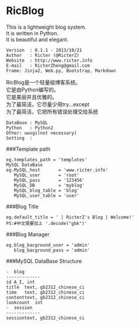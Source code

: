 RicBlog
=======
This is a lightweight blog system.   
It is written in Python.   
It is beautiful and elegant.   

    Version  : 0.1.1 - 2013/10/21
    Author   : Ricter (@RicterZ)
    Website  : http://www.ricter.info
    E-mail   : RicterZheng@gmail.com
    Frame: Jinja2, Web.py, Bootstrap, Markdown

RicBlog是一个轻量级博客系统。   
它是由Python编写的。   
它是美丽并且优雅的。   
为了最简洁，它尽量少用try...except   
为了最简洁，它把所有错误处理交给系统   

    DataBase : MySQL
    Python   : Python2
    Other: uwsgi(not necessary)
    Setting  :

###Template path

    eg.templates_path = 'templates'
    MySQL DataBase
    eg.MySQL_host       = 'www.ricter.info'
       MySQL_user       = 'root'
       MySQL_pass       = '123456'
       MySQL_DB         = 'myblog'
       MySQL_blog_table = 'blog'
       MySQL_user_table = 'user'

###Blog Title

    eg.default_title = ' | RicterZ's Blog | Welcome!'
    PS:#中文需要加上 '.decode("gbk")'

###Blog Manager

    eg.blog_bacground_user = 'admin'
       blog_bacground_pass = 'admin'

###MySQL DataBase Structure

    -  blog
    -------------
    id A_I, int
    title  text, gb2312_chinese_ci
    time   text, gb2312_chinese_ci
    contenttext, gb2312_chinese_ci
    lookcount  int
    -  session
    -------------
    sessiontext, gb2312_chinese_ci


